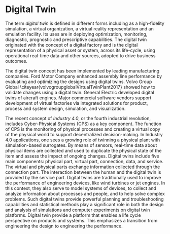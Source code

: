 # Digital Twin
The term _digital twin_ is defined in different forms including as a
high-fidelity simulation, a virtual organization, a virtual reality
representation and an emulation facility. Its uses are in deploying
optimization, monitoring, diagnostic, prognostic and prescriptive
capabilities. The
digital twin originated with the concept of a digital factory and is the digital
representation of a physical asset or system, across its life-cycle,
using operational real-time data and other sources, adopted to drive
business outcomes.

The digital twin concept has been implemented by leading manufacturing
companies. Ford Motor Company enhanced assembly line performance by
evaluating and optimizing the designs using digital twins.
Volvo Group Global \citeyear{volvogroupglobalVirtualTwinPlant2017}
showed how to
validate changes using a digital twin. General Electric developed
digital twins of aircraft engines.  Major commercial software vendors
support development of virtual factories via integrated solutions
for product, process and system design, simulation, and visualization. 

The recent concept of _Industry 4.0_, or the fourth industrial revolution,
includes Cyber-Physical Systems (CPS)
as a key component. The function of
CPS is the monitoring of physical processes and creating a virtual
copy of the physical world to support decentralized decision-making.  In Industry 4.0 applications,
one sees a growing role of twinning a physical plant with simulation-based
surrogates. By means of sensors, real-time data about physical items are
collected and used to duplicate the physical state of the item and assess
the impact of ongoing changes.
Digital twins include  five main components: physical part, virtual part,
connection, data, and service. The virtual and physical parts exchange
information collected through the connection part. The interaction
between the human and the digital twin is provided by the service part.
Digital twins are traditionally used to improve the performance of
engineering devices, like wind turbines or jet engines. In this context,
they also serve to model systems of devices, to collect and analyze
information about processes and people, and to help solve complex problems.
Such digital twins provide powerful planning and troubleshooting
capabilities and statistical methods play a significant role in both the
design and analysis of simulations and 
computer experiments on digital
twin platforms. Digital twin provide a platform that enables a life 
cycle perspective on products and systems. This emphasizes a transition 
from engineering the design to engineering the performance.
